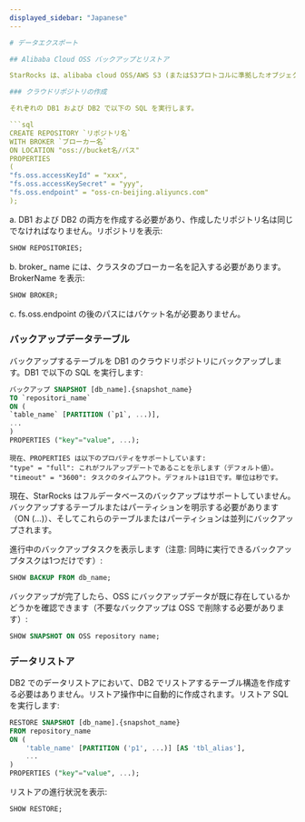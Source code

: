 ```yaml
---
displayed_sidebar: "Japanese"
---

# データエクスポート

## Alibaba Cloud OSS バックアップとリストア

StarRocks は、alibaba cloud OSS/AWS S3 (またはS3プロトコルに準拠したオブジェクトストレージ) へのデータバックアップをサポートしています。DB1 クラスタおよび DB2 クラスタという2つの StarRocks クラスタがあると仮定します。DB1 のデータを alibaba cloud OSS にバックアップし、必要に応じて DB2 にリストアする必要があります。バックアップおよびリストアの一般的な手順は次のとおりです。

### クラウドリポジトリの作成

それぞれの DB1 および DB2 で以下の SQL を実行します。

```sql
CREATE REPOSITORY `リポジトリ名`
WITH BROKER `ブローカー名`
ON LOCATION "oss://bucket名/パス"
PROPERTIES
(
"fs.oss.accessKeyId" = "xxx",
"fs.oss.accessKeySecret" = "yyy",
"fs.oss.endpoint" = "oss-cn-beijing.aliyuncs.com"
);
```

a. DB1 および DB2 の両方を作成する必要があり、作成したリポジトリ名は同じでなければなりません。リポジトリを表示:

```sql
SHOW REPOSITORIES;
```

b. broker_ name には、クラスタのブローカー名を記入する必要があります。BrokerName を表示:

```sql
SHOW BROKER;
```

c. fs.oss.endpoint の後のパスにはバケット名が必要ありません。

### バックアップデータテーブル

バックアップするテーブルを DB1 のクラウドリポジトリにバックアップします。DB1 で以下の SQL を実行します:

```sql
バックアップ SNAPSHOT [db_name].{snapshot_name}
TO `repositori_name`
ON (
`table_name` [PARTITION (`p1`, ...)],
...
)
PROPERTIES ("key"="value", ...);
```

```plain text
現在、PROPERTIES は以下のプロパティをサポートしています:
"type" = "full": これがフルアップデートであることを示します（デフォルト値）。
"timeout" = "3600": タスクのタイムアウト。デフォルトは1日です。単位は秒です。
```

現在、StarRocks はフルデータベースのバックアップはサポートしていません。バックアップするテーブルまたはパーティションを明示する必要があります（ON (...)）、そしてこれらのテーブルまたはパーティションは並列にバックアップされます。

進行中のバックアップタスクを表示します（注意: 同時に実行できるバックアップタスクは1つだけです）:

```sql
SHOW BACKUP FROM db_name;
```

バックアップが完了したら、OSS にバックアップデータが既に存在しているかどうかを確認できます（不要なバックアップは OSS で削除する必要があります）:

```sql
SHOW SNAPSHOT ON OSS repository name; 
```

### データリストア

DB2 でのデータリストアにおいて、DB2 でリストアするテーブル構造を作成する必要はありません。リストア操作中に自動的に作成されます。リストア SQL を実行します:

```sql
RESTORE SNAPSHOT [db_name].{snapshot_name}
FROM repository_name
ON (
    'table_name' [PARTITION ('p1', ...)] [AS 'tbl_alias'],
    ...
)
PROPERTIES ("key"="value", ...);
```

リストアの進行状況を表示:

```sql
SHOW RESTORE;
```
